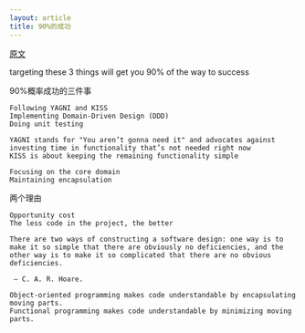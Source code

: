 ```yaml
---
layout: article
title: 90%的成功
---
```


[原文](https://enterprisecraftsmanship.com/posts/3-things-that-will-make-or-break-your-project/)


targeting these 3 things will get you 90% of the way to success

90%概率成功的三件事

```
Following YAGNI and KISS
Implementing Domain-Driven Design (DDD)
Doing unit testing
```

```
YAGNI stands for "You aren’t gonna need it" and advocates against investing time in functionality that’s not needed right now
KISS is about keeping the remaining functionality simple
```

```
Focusing on the core domain
Maintaining encapsulation
```


两个理由

```
Opportunity cost
The less code in the project, the better
```

```
There are two ways of constructing a software design: one way is to make it so simple that there are obviously no deficiencies, and the other way is to make it so complicated that there are no obvious deficiencies.

 — C. A. R. Hoare.
```


```
Object-oriented programming makes code understandable by encapsulating moving parts. 
Functional programming makes code understandable by minimizing moving parts.
```

